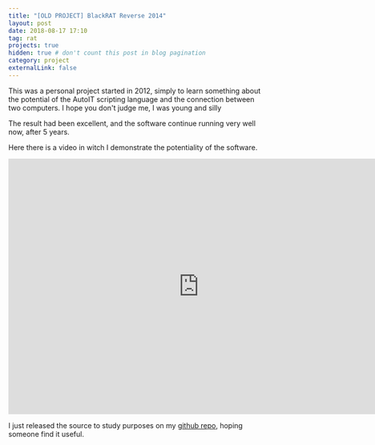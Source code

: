 ```yaml
---
title: "[OLD PROJECT] BlackRAT Reverse 2014"
layout: post
date: 2018-08-17 17:10
tag: rat
projects: true
hidden: true # don't count this post in blog pagination
category: project
externalLink: false
---
```


This was a personal project started in 2012, simply to learn something about the potential
of the AutoIT scripting language and the connection between two computers.
I hope you don't judge me, I was young and silly

The result had been excellent, and the software continue running very well now, after 5 years.

Here there is a video in witch I demonstrate the potentiality of the software.

<iframe width="760" height="510" src="https://youtube.com/embed/X2pWdgFZ-2E" frameborder="0" allowfullscreen></iframe>

I just released the source to study purposes on my [github repo](http://github.com/Ringr0p), hoping someone find it useful.